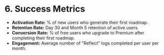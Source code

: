 # 6. **Success Metrics**

- **Activation Rate:** % of new users who generate their first roadmap.
- **Retention Rate:** Day 30 and Month 5 retention of active users.
- **Conversion Rate:** % of free users who upgrade to Premium after completing their first roadmap.
- **Engagement:** Average number of "Reflect" logs completed per user per month.
